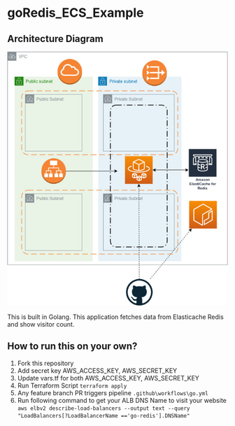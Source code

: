 # goRedis_ECS_Example
## Architecture Diagram

![Architecture Diagram](screenshots/aws.jpg?raw=true "Architecture Diagram")

This is built in Golang. This application fetches data from Elasticache Redis and show visitor count.

## How to run this on your own?
1. Fork this repository
1. Add secret key AWS_ACCESS_KEY, AWS_SECRET_KEY
1. Update vars.tf for both AWS_ACCESS_KEY, AWS_SECRET_KEY
1. Run Terraform Script
`terraform apply`
1. Any feature branch PR triggers pipeline
`.github\workflows\go.yml`
1. Run following command to get your ALB DNS Name to visit your website
` aws elbv2 describe-load-balancers --output text --query "LoadBalancers[?LoadBalancerName =='go-redis'].DNSName"`
